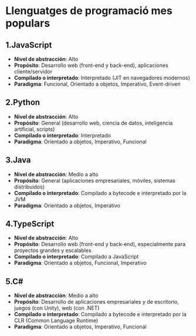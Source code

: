 # Llenguatges de programació mes populars
## 1.JavaScript
   - **Nivel de abstracción**: Alto
   - **Propósito**: Desarrollo web (front-end y back-end), aplicaciones cliente/servidor
   - **Compilado o interpretado**: Interpretado (JIT en navegadores modernos)
   - **Paradigma**: Funcional, Orientado a objetos, Imperativo, Event-driven

## 2.Python
   - **Nivel de abstracción**: Alto
   - **Propósito**: General (desarrollo web, ciencia de datos, inteligencia artificial, scripts)
   - **Compilado o interpretado**: Interpretado
   - **Paradigma**: Orientado a objetos, Imperativo, Funcional

## 3.Java
   - **Nivel de abstracción**: Medio a alto
   - **Propósito**: General (aplicaciones empresariales, móviles, sistemas distribuidos)
   - **Compilado o interpretado**: Compilado a bytecode e interpretado por la JVM
   - **Paradigma**: Orientado a objetos, Imperativo

## 4.TypeScript
   - **Nivel de abstracción**: Alto
   - **Propósito**: Desarrollo web (front-end y back-end), especialmente para proyectos grandes y escalables
   - **Compilado o interpretado**: Compilado a JavaScript
   - **Paradigma**: Orientado a objetos, Funcional, Imperativo

## 5.C#
   - **Nivel de abstracción**: Medio a alto
   - **Propósito**: Desarrollo de aplicaciones empresariales y de escritorio, juegos (con Unity), web (con .NET)
   - **Compilado o interpretado**: Compilado a bytecode e interpretado por la CLR (Common Language Runtime)
   - **Paradigma**: Orientado a objetos, Imperativo, Funcional

